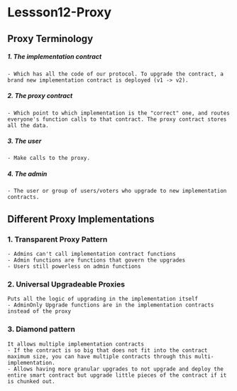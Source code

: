 # Lessson12-Proxy

## Proxy Terminology

##### 1. The implementation contract
    - Which has all the code of our protocol. To upgrade the contract, a brand new implementation contract is deployed (v1 -> v2). 
##### 2. The proxy contract
    - Which point to which implementation is the "correct" one, and routes everyone's function calls to that contract. The proxy contract stores all the data.
##### 3. The user
    - Make calls to the proxy. 
##### 4. The admin
    - The user or group of users/voters who upgrade to new implementation contracts.


## Different Proxy Implementations

### 1. Transparent Proxy Pattern
    - Admins can't call implementation contract functions
    - Admin functions are functions that govern the upgrades
    - Users still powerless on admin functions

### 2. Universal Upgradeable Proxies
    Puts all the logic of upgrading in the implementation itself
    - AdminOnly Upgrade functions are in the implementation contracts instead of the proxy

### 3. Diamond pattern
    It allows multiple implementation contracts
    - If the contract is so big that does not fit into the contract maximum size, you can have multiple contracts through this multi-implementation.
    - Allows having more granular upgrades to not upgrade and deploy the entire smart contract but upgrade little pieces of the contract if it is chunked out. 